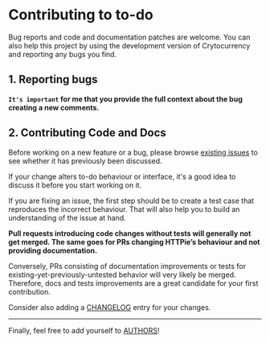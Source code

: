 # Contributing to to-do

Bug reports and code and documentation patches are welcome. You can also help this project by using the development version of Crytocurrency and reporting any bugs you find.

## 1. Reporting bugs

**`It's important` for me that you provide the full context about the bug creating a new comments.**

## 2. Contributing Code and Docs

Before working on a new feature or a bug, please browse [existing issues](https://github.com/Rub4l1to/to-do/issues)
to see whether it has previously been discussed.

If your change alters to-do behaviour or interface, it's a good idea to discuss it before you start working on it.

If you are fixing an issue, the first step should be to create a test case that reproduces the incorrect behaviour. That will also help you to build an understanding of the issue at hand.

**Pull requests introducing code changes without tests
will generally not get merged. The same goes for PRs changing HTTPie’s behaviour and not providing documentation.**

Conversely, PRs consisting of documentation improvements or tests for existing-yet-previously-untested behavior will very likely be merged. Therefore, docs and tests improvements are a great candidate for your first contribution.

Consider also adding a [CHANGELOG](https://github.com/Rub4l1to/to-do/blob/master/CHANGELOG.md) entry for your changes.

---

Finally, feel free to add yourself to [AUTHORS](https://github.com/Rub4l1to/to-do/blob/main/AUTHORS.md)!
